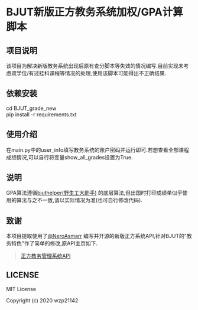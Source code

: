 # BJUT新版正方教务系统加权/GPA计算脚本

## 项目说明

该项目为解决新版教务系统出现后原有查分脚本等失效的情况编写.目前实现未考虑双学位/有过挂科课程等情况的处理,使用该脚本可能得出不正确结果.

## 依赖安装

cd BJUT_grade_new\
pip install -r requirements.txt

## 使用介绍

在main.py中的user_info填写教务系统的账户密码并运行即可.若想查看全部课程成绩情况,可以自行将变量show_all_grades设置为True.

## 说明

GPA算法遵循[bjuthelper(野生工大助手)](https://github.com/wangyufeng0615/bjuthelper) 的底层算法,但出国时打印成绩单似乎使用的算法与之不一致,请以实际情况为准(也可自行修改代码).

## 致谢

本项目提取使用了[@NeroAsmarr](https://github.com/NeroAsmarr) 编写并开源的新版正方系统API,针对BJUT的"教务特色"作了简单的修改,原API主页如下.

> [正方教务管理系统API](https://neroasmar.top/zfnew/) 

## LICENSE
MIT License

Copyright (c) 2020 wzp21142
